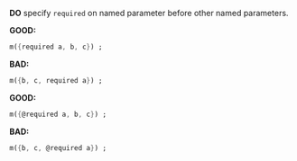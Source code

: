 
**DO** specify `required` on named parameter before other named parameters.

**GOOD:**
```dart
m({required a, b, c}) ;
```

**BAD:**
```dart
m({b, c, required a}) ;
```

**GOOD:**
```dart
m({@required a, b, c}) ;
```

**BAD:**
```dart
m({b, c, @required a}) ;
```

